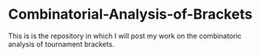 # Combinatorial-Analysis-of-Brackets
This is is the repository in which I will post my work on the combinatoric analysis of tournament brackets.
